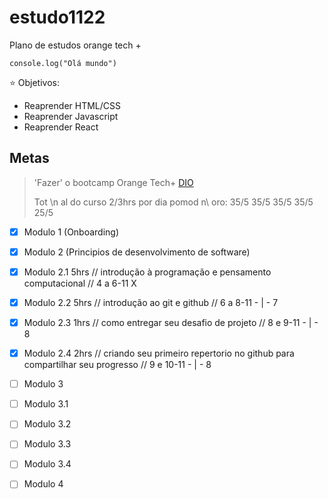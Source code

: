 # estudo1122

Plano de estudos orange tech + 

`` console.log("Olá mundo") ``

⭐ Objetivos:
- Reaprender HTML/CSS
- Reaprender Javascript
- Reaprender React

## Metas
> 'Fazer' o bootcamp Orange Tech+ [DIO](https://web.dio.me/track/orange-tech?tab=mentoring)
> 
> Tot \n al do curso 2/3hrs por dia
> pomod n\ oro: 35/5 35/5 35/5 35/5 25/5


- [X] Modulo 1 (Onboarding)

- [X] Modulo 2 (Principios de desenvolvimento de software)
- [X] Modulo 2.1 5hrs // introdução à programação e pensamento computacional // 4 a 6-11 X
- [X] Modulo 2.2 5hrs // introdução ao git e github // 6 a 8-11 - | - 7
- [X] Modulo 2.3 1hrs // como entregar seu desafio de projeto // 8 e 9-11 - | - 8
- [X] Modulo 2.4 2hrs // criando seu primeiro repertorio no github para compartilhar seu progresso // 9 e 10-11 - | - 8

- [ ] Modulo 3
- [ ] Modulo 3.1
- [ ] Modulo 3.2
- [ ] Modulo 3.3
- [ ] Modulo 3.4

- [ ] Modulo 4

